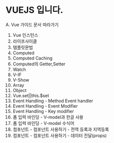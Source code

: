 <h1>VUEJS 입니다.</h1>

A. Vue 가이드 문서 따라가기<br>
1. Vue 인스턴스<br>
2. 라이프사이클<br>
3. 템플릿문법<br>
4. Computed<br>
5. Computed Caching<br>
6. Computed의 Getter,Setter<br>
7. Watch<br>
8. V-IF<br>
9. V-Show<br>
10. Array<br>
11. Object<br>
12. Vue.set||this.$set<br>
13. Event Handling - Method Event handler<br>
14. Event Handling - Event Modifier<br>
15. Event Handling - Key modifier<br>
16. 폼 입력 바인딩 - V-model과 한글 사용<br>
17. 폼 입력 바인딩 - V-model 수식어<br>
18. 컴포넌트 - 컴포넌트 사용하기 - 전역 등록과 지역등록 <br>
19. 컴포넌트 - 컴포넌트 사용하기 - 데이터 전달(props) <br>

